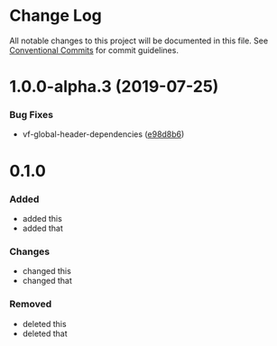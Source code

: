 # Change Log

All notable changes to this project will be documented in this file.
See [Conventional Commits](https://conventionalcommits.org) for commit guidelines.

# 1.0.0-alpha.3 (2019-07-25)


### Bug Fixes

* vf-global-header-dependencies ([e98d8b6](https://github.com/visual-framework/vf-core/commit/e98d8b6))





# 0.1.0

### Added
- added this
- added that

### Changes

- changed this
- changed that

### Removed

- deleted this
- deleted that

